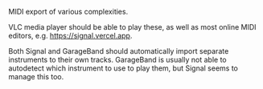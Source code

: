 
MIDI export of various complexities.

VLC media player should be able to play these, as well as most online MIDI editors, e.g. https://signal.vercel.app.

Both Signal and GarageBand should automatically import separate instruments to their own tracks. GarageBand is usually not able to autodetect which instrument to use to play them, but Signal seems to manage this too.
